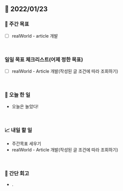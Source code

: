 ## 📅 2022/01/23


### 👏 주간 목표

- [ ] realWorld - article 개발

<br/>

### 일일 목표 체크리스트(어제 정한 목표)

- [ ] realWorld - Article 개발(작성된 글 조건에 따라 조회하기)

<br/>

### 💯 오늘 한 일

- 오늘은 놀았다!

<br/>

### 📈 내일 할 일

- 주간목표 세우기
- realWorld - Article 개발(작성된 글 조건에 따라 조회하기)

<br/>

### 🤔 간단 회고

- . 


 




 








